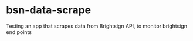 # bsn-data-scrape

Testing an app that scrapes data from Brightsign API, to monitor brightsign end points